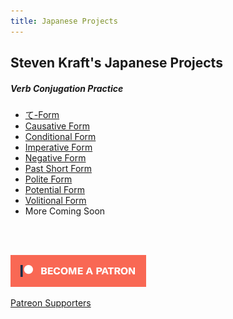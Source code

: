 ```yaml
---
title: Japanese Projects
---
```


## Steven Kraft's Japanese Projects

##### Verb Conjugation Practice

* [て-Form](./teform)
* [Causative Form](./causativeform)
* [Conditional Form](./conditionalform)
* [Imperative Form](./imperativeform)
* [Negative Form](./negativeform)
* [Past Short Form](./pastform)
* [Polite Form](./politeform)
* [Potential Form](./potentialform)
* [Volitional Form](./volitionalform)
* More Coming Soon

<br><br>

[![Patreon](./img/patreon.png)](https://www.patreon.com/stevenkraft)

[Patreon Supporters](patreon.html)

